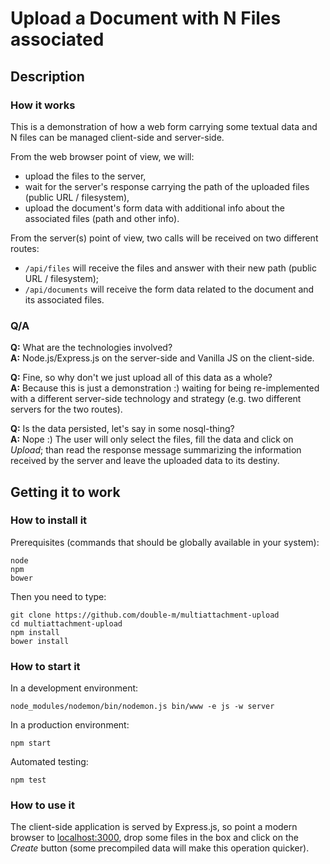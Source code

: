 # Upload a Document with N Files associated


## Description

### How it works

This is a demonstration of how a web form carrying some textual data and N files
can be managed client-side and server-side.

From the web browser point of view, we will:

- upload the files to the server,
- wait for the server's response carrying the path of the uploaded files (public
  URL / filesystem),
- upload the document's form data with additional info about the associated
  files (path and other info).

From the server(s) point of view, two calls will be received on two different routes:

- `/api/files` will receive the files and answer with their new path (public
  URL / filesystem);
- `/api/documents` will receive the form data related to the document and its
  associated files.

### Q/A

**Q:** What are the technologies involved?<br/>
**A:** Node.js/Express.js on the server-side and Vanilla JS on the client-side.

**Q:** Fine, so why don't we just upload all of this data as a whole?<br/>
**A:** Because this is just a demonstration :) waiting for being re-implemented
       with a different server-side technology and strategy (e.g. two different
       servers for the two routes).

**Q:** Is the data persisted, let's say in some nosql-thing?<br/>
**A:** Nope :) The user will only select the files, fill the data and click on
       *Upload*; than read the response message summarizing the information
       received by the server and leave the uploaded data to its destiny.


## Getting it to work

### How to install it

Prerequisites (commands that should be globally available in your system):

```
node
npm
bower
```

Then you need to type:

```
git clone https://github.com/double-m/multiattachment-upload
cd multiattachment-upload
npm install
bower install
```

### How to start it

In a development environment:

```
node_modules/nodemon/bin/nodemon.js bin/www -e js -w server
```

In a production environment:

```
npm start
```

Automated testing:

```
npm test
```

### How to use it

The client-side application is served by Express.js, so point a modern browser
to [localhost:3000](http://localhost:3000), drop some files in the box and click
on the *Create* button (some precompiled data will make this operation quicker).

